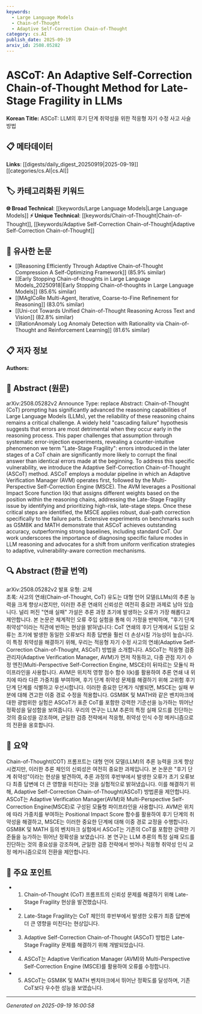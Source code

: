 ```yaml
---
keywords:
  - Large Language Models
  - Chain-of-Thought
  - Adaptive Self-Correction Chain-of-Thought
category: cs.AI
publish_date: 2025-09-19
arxiv_id: 2508.05282
---
```


<!-- KEYWORD_LINKING_METADATA:
{
  "processed_timestamp": "2025-09-22 21:58:32.110173",
  "vocabulary_version": "1.0",
  "selected_keywords": [
    "Large Language Models",
    "Chain-of-Thought",
    "Adaptive Self-Correction Chain-of-Thought"
  ],
  "rejected_keywords": [
    "Late-Stage Fragility"
  ],
  "similarity_scores": {
    "Large Language Models": 0.85,
    "Chain-of-Thought": 0.8,
    "Adaptive Self-Correction Chain-of-Thought": 0.82
  },
  "extraction_method": "AI_prompt_based",
  "budget_applied": true
}
-->


# ASCoT: An Adaptive Self-Correction Chain-of-Thought Method for Late-Stage Fragility in LLMs

**Korean Title:** ASCoT: LLM의 후기 단계 취약성을 위한 적응형 자기 수정 사고 사슬 방법

## 📋 메타데이터

**Links**: [[digests/daily_digest_20250919|2025-09-19]]   [[categories/cs.AI|cs.AI]]

## 🏷️ 카테고리화된 키워드
**🌐 Broad Technical**: [[keywords/Large Language Models|Large Language Models]]
**⚡ Unique Technical**: [[keywords/Chain-of-Thought|Chain-of-Thought]], [[keywords/Adaptive Self-Correction Chain-of-Thought|Adaptive Self-Correction Chain-of-Thought]]

## 🔗 유사한 논문
- [[Reasoning Efficiently Through Adaptive Chain-of-Thought Compression A Self-Optimizing Framework]] (85.9% similar)
- [[Early Stopping Chain-of-thoughts in Large Language Models_20250918|Early Stopping Chain-of-thoughts in Large Language Models]] (85.6% similar)
- [[MAgICoRe Multi-Agent, Iterative, Coarse-to-Fine Refinement for Reasoning]] (83.0% similar)
- [[Uni-cot Towards Unified Chain-of-Thought Reasoning Across Text and Vision]] (82.8% similar)
- [[RationAnomaly Log Anomaly Detection with Rationality via Chain-of-Thought and Reinforcement Learning]] (81.6% similar)

## 📋 저자 정보

**Authors:** 

## 📄 Abstract (원문)

arXiv:2508.05282v2 Announce Type: replace 
Abstract: Chain-of-Thought (CoT) prompting has significantly advanced the reasoning capabilities of Large Language Models (LLMs), yet the reliability of these reasoning chains remains a critical challenge. A widely held "cascading failure" hypothesis suggests that errors are most detrimental when they occur early in the reasoning process. This paper challenges that assumption through systematic error-injection experiments, revealing a counter-intuitive phenomenon we term "Late-Stage Fragility": errors introduced in the later stages of a CoT chain are significantly more likely to corrupt the final answer than identical errors made at the beginning. To address this specific vulnerability, we introduce the Adaptive Self-Correction Chain-of-Thought (ASCoT) method. ASCoT employs a modular pipeline in which an Adaptive Verification Manager (AVM) operates first, followed by the Multi-Perspective Self-Correction Engine (MSCE). The AVM leverages a Positional Impact Score function I(k) that assigns different weights based on the position within the reasoning chains, addressing the Late-Stage Fragility issue by identifying and prioritizing high-risk, late-stage steps. Once these critical steps are identified, the MSCE applies robust, dual-path correction specifically to the failure parts. Extensive experiments on benchmarks such as GSM8K and MATH demonstrate that ASCoT achieves outstanding accuracy, outperforming strong baselines, including standard CoT. Our work underscores the importance of diagnosing specific failure modes in LLM reasoning and advocates for a shift from uniform verification strategies to adaptive, vulnerability-aware correction mechanisms.

## 🔍 Abstract (한글 번역)

arXiv:2508.05282v2 발표 유형: 교체  
초록: 사고의 연쇄(Chain-of-Thought, CoT) 유도는 대형 언어 모델(LLMs)의 추론 능력을 크게 향상시켰지만, 이러한 추론 연쇄의 신뢰성은 여전히 중요한 과제로 남아 있습니다. 널리 퍼진 "연쇄 실패" 가설은 추론 과정 초기에 발생하는 오류가 가장 해롭다고 제안합니다. 본 논문은 체계적인 오류 주입 실험을 통해 이 가정을 반박하며, "후기 단계 취약성"이라는 직관에 반하는 현상을 밝혀냅니다: CoT 연쇄의 후기 단계에서 도입된 오류는 초기에 발생한 동일한 오류보다 최종 답변을 훨씬 더 손상시킬 가능성이 높습니다. 이 특정 취약성을 해결하기 위해, 우리는 적응형 자기 수정 사고의 연쇄(Adaptive Self-Correction Chain-of-Thought, ASCoT) 방법을 소개합니다. ASCoT는 적응형 검증 관리자(Adaptive Verification Manager, AVM)가 먼저 작동하고, 다중 관점 자기 수정 엔진(Multi-Perspective Self-Correction Engine, MSCE)이 뒤따르는 모듈식 파이프라인을 사용합니다. AVM은 위치적 영향 점수 함수 I(k)를 활용하여 추론 연쇄 내 위치에 따라 다른 가중치를 부여하며, 후기 단계 취약성 문제를 해결하기 위해 고위험 후기 단계 단계를 식별하고 우선시합니다. 이러한 중요한 단계가 식별되면, MSCE는 실패 부분에 대해 견고한 이중 경로 수정을 적용합니다. GSM8K 및 MATH와 같은 벤치마크에 대한 광범위한 실험은 ASCoT가 표준 CoT를 포함한 강력한 기준선을 능가하는 뛰어난 정확성을 달성함을 보여줍니다. 우리의 연구는 LLM 추론의 특정 실패 모드를 진단하는 것의 중요성을 강조하며, 균일한 검증 전략에서 적응형, 취약성 인식 수정 메커니즘으로의 전환을 옹호합니다.

## 📝 요약

Chain-of-Thought(COT) 프롬프트는 대형 언어 모델(LLM)의 추론 능력을 크게 향상시켰지만, 이러한 추론 체인의 신뢰성은 여전히 중요한 과제입니다. 본 논문은 "후기 단계 취약성"이라는 현상을 발견하여, 추론 과정의 후반부에서 발생한 오류가 초기 오류보다 최종 답변에 더 큰 영향을 미친다는 것을 실험적으로 밝혀냈습니다. 이를 해결하기 위해, Adaptive Self-Correction Chain-of-Thought(ASCoT) 방법론을 제안합니다. ASCoT는 Adaptive Verification Manager(AVM)와 Multi-Perspective Self-Correction Engine(MSCE)로 구성된 모듈형 파이프라인을 사용합니다. AVM은 위치에 따라 가중치를 부여하는 Positional Impact Score 함수를 활용하여 후기 단계의 취약성을 해결하고, MSCE는 이러한 중요한 단계에 대해 이중 경로 교정을 수행합니다. GSM8K 및 MATH 등의 벤치마크 실험에서 ASCoT는 기존의 CoT를 포함한 강력한 기준들을 능가하는 뛰어난 정확성을 보였습니다. 본 연구는 LLM 추론의 특정 실패 모드를 진단하는 것의 중요성을 강조하며, 균일한 검증 전략에서 벗어나 적응형 취약성 인식 교정 메커니즘으로의 전환을 제안합니다.

## 🎯 주요 포인트

- 1. Chain-of-Thought (CoT) 프롬프트의 신뢰성 문제를 해결하기 위해 Late-Stage Fragility 현상을 발견했습니다.

- 2. Late-Stage Fragility는 CoT 체인의 후반부에서 발생한 오류가 최종 답변에 더 큰 영향을 미친다는 현상입니다.

- 3. Adaptive Self-Correction Chain-of-Thought (ASCoT) 방법은 Late-Stage Fragility 문제를 해결하기 위해 개발되었습니다.

- 4. ASCoT는 Adaptive Verification Manager (AVM)와 Multi-Perspective Self-Correction Engine (MSCE)를 활용하여 오류를 수정합니다.

- 5. ASCoT는 GSM8K 및 MATH 벤치마크에서 뛰어난 정확도를 달성하며, 기존 CoT보다 우수한 성능을 보였습니다.

---

*Generated on 2025-09-19 16:00:58*